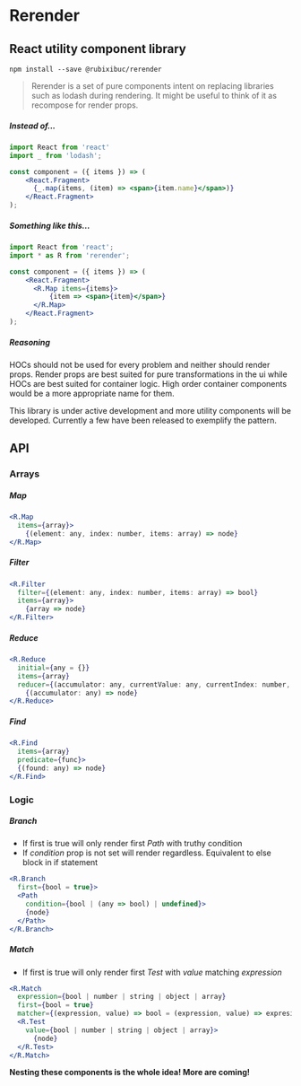 # Rerender
 
## React utility component library

```text
npm install --save @rubixibuc/rerender
```

> Rerender is a set of pure components intent on replacing libraries such as lodash during rendering. It might be useful to think of it as recompose for render props.

##### Instead of...

```jsx harmony
import React from 'react'
import _ from 'lodash';

const component = ({ items }) => (
    <React.Fragment>
      {_.map(items, (item) => <span>{item.name}</span>)}
    </React.Fragment>
);
```
##### Something like this...

```jsx harmony
import React from 'react';
import * as R from 'rerender';

const component = ({ items }) => (
    <React.Fragment>
      <R.Map items={items}>
          {item => <span>{item}</span>}
      </R.Map>
    </React.Fragment>
);
```

##### Reasoning

HOCs should not be used for every problem and neither should render props. Render props are best suited for pure transformations in the ui while HOCs are best suited for container logic. High order container components would be a more appropriate name for them.

This library is under active development and more utility components will be developed. Currently a few have been released to exemplify the pattern.

## API

### Arrays

##### Map

```jsx harmony
<R.Map 
  items={array}>
    {(element: any, index: number, items: array) => node}
</R.Map> 
```
##### Filter

```jsx harmony
<R.Filter 
  filter={(element: any, index: number, items: array) => bool} 
  items={array}>
    {array => node}
</R.Filter>
```

##### Reduce

```jsx harmony
<R.Reduce 
  initial={any = {}} 
  items={array} 
  reducer={(accumulator: any, currentValue: any, currentIndex: number, items: array) => accumulator: any}>
    {(accumulator: any) => node}
</R.Reduce>
```

##### Find

```jsx harmony
<R.Find
  items={array}
  predicate={func}>
  {(found: any) => node}
</R.Find>
```

### Logic

##### Branch

* If first is true will only render first *Path* with truthy condition
* If *condition* prop is not set will render regardless. Equivalent to else block in if statement

```jsx harmony
<R.Branch 
  first={bool = true}>
  <Path
    condition={bool | (any => bool) | undefined}>
    {node}
  </Path> 
</R.Branch>
```

##### Match

* If first is true will only render first *Test* with *value* matching *expression*

```jsx harmony
<R.Match 
  expression={bool | number | string | object | array}
  first={bool = true}
  matcher={(expression, value) => bool = (expression, value) => expresion === value}>
  <R.Test 
    value={bool | number | string | object | array}>
      {node}
  </R.Test>
</R.Match>
```

**Nesting these components is the whole idea! More are coming!**
